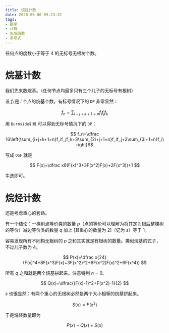 ```yaml
---
title: 烷烃计数
date: 2020-06-06 09:23:32
tags:
- 数学
- 计数
- 生成函数
- 多项式
---
```


任何点的度数小于等于 $4$ 的无标号无根树个数。

<!--more-->

# 烷基计数

我们先来数烷基。（任何节点均最多只有三个儿子的无标号有根树）

设 $f_i$ 是 $i$ 个点的烷基个数。有标号情况下的 ``DP`` 非常显然：

$$
f_n=\sum_{i+j+k+1=n}f_if_jf_k
$$

用 ``Burnside引理`` 可以得到无标号情况下的 ``DP``：

$$
f_n=\dfrac 16\left(\sum_{i+j+k+1=n}f_if_jf_k+3\sum_{2i+j+1=n}f_if_j+2\sum_{3i+1=n}f_i\right)​
$$

写成 ``OGF`` 就是

$$
F(x)=\dfrac x6(F(x)^3+3F(x^2)F(x)+2F(x^3))+1
$$

牛迭即可。

# 烷烃计数

还是考虑重心的套路。

有一个结论：一棵树点等价类的数量 $p$（点的等价可以理解为将其定为根后整棵树的等价）减边等价类的数量 $q$ 加上 $[\text{其重心的数量为 }2]$（记为 $s$）等于 $1$。

容易发现所有不同构无根树的 $p$ 之和其实就是有根树的数量。类似烷基的式子，不过儿子数为 4。

$$
P(x)=\dfrac x{24}(F(x)^4+8F(x^3)F(x)+3F(x^2)^2+6F(x^2)F(x)^2+6F(x^4))
$$

所有 $q$ 之和就是两个烷基拼起来。注意特判 $n=0$。

$$
Q(x)=\dfrac{(F(x)-1)^2+F(x^2)-1}{2}
$$

$s$ 也很显然：有两个重心的无根树必然是两个大小相等的烷基拼起来。

$$
S(x)=F(x^2)
$$

于是烷烃数量即为

$$
P(x)-Q(x)+S(x)
$$